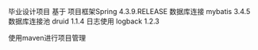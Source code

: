 毕业设计项目
基于
项目框架Spring  4.3.9.RELEASE
数据库连接 mybatis 3.4.5
数据库连接池 druid   1.1.4
日志使用 logback    1.2.3

使用maven进行项目管理



